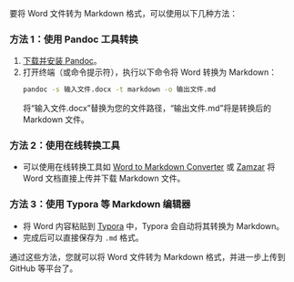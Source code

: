 要将 Word 文件转为 Markdown 格式，可以使用以下几种方法：

### 方法 1：使用 Pandoc 工具转换
1. [下载并安装 Pandoc](https://pandoc.org/)。
2. 打开终端（或命令提示符），执行以下命令将 Word 转换为 Markdown：
   ```bash
   pandoc -s 输入文件.docx -t markdown -o 输出文件.md
   ```
   将“输入文件.docx”替换为您的文件路径，“输出文件.md”将是转换后的 Markdown 文件。

### 方法 2：使用在线转换工具
- 可以使用在线转换工具如 [Word to Markdown Converter](https://word2md.com/) 或 [Zamzar](https://www.zamzar.com/) 将 Word 文档直接上传并下载 Markdown 文件。

### 方法 3：使用 Typora 等 Markdown 编辑器
- 将 Word 内容粘贴到 [Typora](https://typora.io/) 中，Typora 会自动将其转换为 Markdown。
- 完成后可以直接保存为 `.md` 格式。

通过这些方法，您就可以将 Word 文件转为 Markdown 格式，并进一步上传到 GitHub 等平台了。